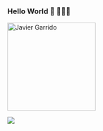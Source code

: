 ### Hello World 👋 👨🏻‍💻

<a href="https://javiergarrido.dev"><img src="https://javiergarrido.dev/javiergarrido.png" alt="Javier Garrido" width="200" height="200" /></a>

![](https://komarev.com/ghpvc/?username=cibergarri&color=orange)

<!--
**cibergarri/cibergarri** is a ✨ _special_ ✨ repository because its `README.md` (this file) appears on your GitHub profile.

Here are some ideas to get you started:

- 🔭 I’m currently working on ...
- 🌱 I’m currently learning ...
- 👯 I’m looking to collaborate on ...
- 🤔 I’m looking for help with ...
- 💬 Ask me about ...
- 📫 How to reach me: ...
- 😄 Pronouns: ...
- ⚡ Fun fact: ...
-->
